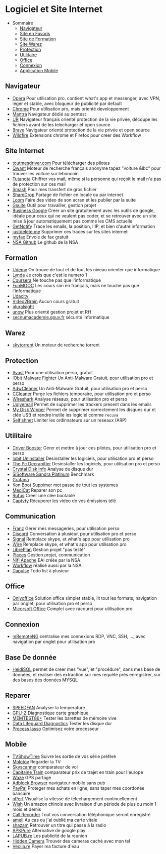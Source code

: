 # Logiciel et Site Internet

- Sommaire
  - [Navigateur](#navigateur)
  - [Site en Favoris](#navigateur)
  - [Site de Formation](#formation)
  - [Site Warez](#warez)
  - [Protection](#protection)
  - [Utilitaire](#utilitaire)
  - [Office](#office)
  - [Connexion](#connexion)
  - [Application Mobile](#mobile)
  
## Navigateur
* [Opera](http://www.opera.com/fr) Pour utilisation pro, contient what's app et messenger, avec VPN, léger et stable, avec bloqueur de publicité par default
* [Chrome](http://www.opera.com/fr) Pour utilisation pro, mais orienté developpement
* [Mantra](https://www.getmantra.com/download.html) Navigateur dédié au pentest
* [UR](https://www.ur-browser.com/fr-FR) Navigateur français orienté protection de la vie privée, découpe les fichiers avant de les telecharger et open source
* [Brave](https://brave.com) Navigateur orienté protection de la vie privée et open source
* [Wildfire](https://wildfire.ai) Extensions chrome et Firefox pour creer des Workflow

## Site Internet
* [toutmesdriver.com]() Pour télécharger des pilotes
* [Qwant]() Moteur de recherche français anonyme tapez "voiture &lbc" pour trouver les voiture sur leboncoin
* [Tutanota](https://tutonata.de) Chiffrer vos mail, même si la personne qui reçoit le mail n'a pas de protection sur ces mail
* [Smash](https://fromsmash.com) Pour mes transfert de gros fichier
* [ShareDrop](www.sharedrop.io) Partage de fichier en locale ou par internet
* [Loom](https://www.useloom.com) Faire des video de son ecran et les publier par la suite
* [Gsuite](https://gsuite.google.fr/learning-center/tips/) Outil pour travailler, gestion projet
* [Business Google](https://www.google.com/business/) Creer un site gratuitement avec les outils de google, idéale pour ceux qui ne veulent pas coder, et se retrouver avec un site mise à jour automatiquement pas comme les CMS actuelle
* [GetNotify](http://www.getnotify.com) Trace les emails, la position, l'IP, et bien d'autre information
* [justdelete.me](http://backgroundchecks.org/justdeleteme/fr.html) Supprimer ces traces sur les sites internet
* [myfax](http://www.myfax.com) Envoie de fax gratuit
* [NSA Github](https://nationalsecurityagency.github.io) Le github de la NSA

## Formation
* [Udemy]() On trouve de tout et de tout les niveau orienter que informatique
* [Lynda]() Je crois que c'est le numero 1
* [Coursera]() Ne touche pas que l'informatique
* [FunMOOC]() Les cours son en français, mais ne touche pas que l'informatique
* [Udacity]() 
* [Video2Brain]() Aucun cours gratuit
* [pluralsight]() 
* [unow]() Plus orienté gestion projet et RH
* [secnumacademie.gouv.fr]() sécurité informatique

## Warez
* [skytorrent](http://skytorrents.in) Un moteur de recherche torrent

## Protection
* [Avast](https://avast.com) Pour une utilisation perso, gratuit
* [IObit Malware Fighter](http://www.iobit.com/fr/malware-fighter.php) Un Anti-Malware Gratuit, pour utilisation pro et perso
* [AdwCleaner](https://www.malwarebytes.com/adwcleaner/) Un Anti-Malware Gratuit, pour utilisation pro et perso
* [CCleaner](https://www.piriform.com/ccleaner/download) Purge les fichiers temporaire, pour utilisation pro et perso
* [Wireshark](https://www.wireshark.org) Analyse réseaux, pour utilisation pro et perso
* [Uglyemail](https://uglyemail.com) Permet de supprimer les trackers présent dans les emails
* [My Disk Wipper](https://uglyemail.com) Permet de supprimer correctement les disques dur et clée USB et rendre inutile les logiciel comme `recuva`
* [Selfishnet](http://goo.gl/rx9eCe) Limiter les ordinnateurs sur un reseaux (ARP)

## Utilitaire
* [Driver Booster](http://www.iobit.com/fr/driver-booster.php) Gérer et mettre à jour ces pilotes, pour utilisation pro et perso
* [Iobit Uninstaller]() Desinstaller les logiciels, pour utilisation pro et perso
* [The Pc Decrapifier]() Desinstaller les logiciels, pour utilisation pro et perso
* [Crystal Disk Info]() Analyse de disque dur
* [SiSoftware Sandra Platinum]() Benchmark
* [Grafana](https://grafana.com/grafana/download?platform=windows) 
* [Kon Boot](http://www.piotrbania.com/all/kon-boot/) Suppimer mot passe de tout les systemes
* [MediCat](https://gbatemp.net/threads/medicat-dvd-a-multiboot-linux-dvd.361577/) Reparer son pc
* [Rufus](https://rufus.akeo.ie) Creer une clée bootable
* [Captvty](http://captvty.fr) Récuperer les video de vos émissions télé

## Communication
* [Franz](http://meetfranz.com) Gérer mes messageries, pour utilisation perso
* [Discord](https://discordapp.com) Conversation à plusieur, pour utilisation pro et perso
* [Signal](https://github.com/whispersystems) Remplace skype, et what's app pour utilisation pro 
* [Wire](https://wire.com/en/) Remplace skype, et what's app pour utilisation pro
* [LibrePlan](https://github.com/LibrePlan/libreplan) Gestion projet "pas testé" 
* [Places](https://www.joinplaces.com) Gestion projet, communication 
* [Nifi Apache](https://nifi.apache.org) EAI créée par la NSA
* [Workflow](https://iadgov.github.io/WALKOFF/tutorials/build/Workflow_Editor_Tutorial.html) réalisé aussi par la NSA
* [Dapulse]() Todo list à plusieur

## Office
* [Onlyoffice](https://www.onlyoffice.com/fr/) Solution office simplet stable, lit tout les formats, navigation par onglet, pour utilisation pro et perso
* [Micorsoft Office]() Complet avec racourci pour utilisation pro

## Connexion
* [mRemoteNG](https://mremoteng.org) centralise mes connexions RDP, VNC, SSH, ..., avec navigation par onglet pour utilisation pro

## Base De donnée
* [HeidiSQL](https://www.heidisql.com) permet de creer mes "vue", et "procédure", dans mes base de données, et réaliser des extraction sur mes requète prés enregistrer, sur des bases des données MYSQL

## Reparer
* [SPEEDFAN](www.almico.com/speedfan.php) Analyser la temperature
* [GPU-Z](www.techpowerup.com/gpuz) Diagnostique carte graphique
* [MEMTEST86+](www.memtest.org/) Tester les barettes de mémoire vive
* [Data Lifeguard Diagnostics](https://goo.gl/ezegTt) Tester les disque dur
* [Process lasso](https://goo.gl/ezegTt) Optimisez votre processeur

## Mobile
* [TVShowTime]() Suivre les sortie de vos série préféré
* [Molotov]() Regarder la TV
* [Skyscanner]() comparateur de vol
* [Capitaine Train]() comparateur prix de trajet en train pour l'europe
* [Waze]() GPS partagé
* [Adblock Browser]() navigateur mobile sans pub
* [PayPal]() Proteger mes achats en ligne, sans taper mes coordonée bancaire
* [nPerf]() Visualise la vitesse de telechargement continuellement
* [Wish]() Un amazon chinois avec livraison d'un période de plus ou moin 1 mois et demis
* [Call Recorder]() Tout vos conversation téléphonique seront enregistré
* [ameli]() Au cas ou j'ai oublié ma carte vitale
* [shazam]() Retrouver un titre qui passe à la radio
* [APKPure]() Alternative de google play
* [LAPUB.re]() Les publicité de la reunion
* [Hidden Camera]() Trouver des cameras caché avec mon tel
* [Veolia.re]() Payer ma facture d'eau
